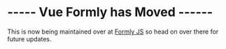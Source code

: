 # ----- Vue Formly has Moved ------

This is now being maintained over at [Formly JS](https://github.com/formly-js/vue-formly) so head on over there for future updates.
